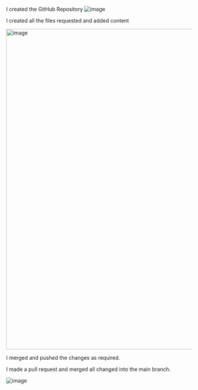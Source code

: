 I created the GitHub Repository
![image](https://github.com/user-attachments/assets/ee3ed004-d2e5-4271-a64a-33a493d071d9)

I created all the files requested and added content

<img width="865" alt="image" src="https://github.com/user-attachments/assets/0f320887-315b-4df6-bc74-289cc9104d7d">

I merged and pushed the changes as required.

I made a pull request and merged all changed into the main branch.

![image](https://github.com/user-attachments/assets/80524335-618b-48b5-a447-6ad95590e9e4)
